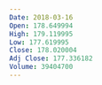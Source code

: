 ```yaml
---
Date: 2018-03-16
Open: 178.649994
High: 179.119995
Low: 177.619995
Close: 178.020004
Adj Close: 177.336182
Volume: 39404700
---
```

